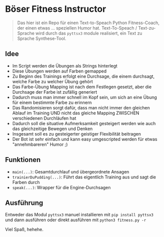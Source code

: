 # Böser Fitness Instructor
> Das hier ist ein Repo für einen Text-to-Speach Python Fitness-Coach, der einen etwas ... speziellen Humor hat.
> Text-To-Speach / Text-zu-Sprache wird durch das `pyttsx3` module realisiert, ein Text zu Sprache Synthese-Tool.

## Idee
- Im Script werden die Übungen als Strings hinterlegt
- Diese Übungen werden auf Farben gemapped
- Zu Beginn des Trainings erfolgt eine Durchsage, die einem durchsagt, welche Farbe zu welcher Übung gehört
- Das Farbe-Übung Mapping ist nach dem Festlegen gesetzt, aber die Durchsage der Farbe ist zufällig generiert
- Dadurch muss man immer schnell im Kopf sein, um sich an eine Übung für einem bestimmte Farbe zu erinnern
- Das Randomisieren sorgt dafür, dass man nicht immer den gleichen Ablauf im Training UND nicht das gleiche Mapping ZWISCHEN verschiedenen Durchläufen hat
- Dadurch soll die situative Aufmerksamkeit gesteigert werden wie auch das gleichzeitige Bewegen und Denken
- Insgesamt soll es zu gesteigerter geistiger Flexibilität beitragen
- Der Bot ist sehr einfach und kann easy umgescripted werden für etwas "annehmbareren" Humor ;)
  
## Funktionen
- `main(...)`: Gesamtdurchlauf und übergeordnete Ansagen
- `trainierDuPudding(...)`: Führt das eigentlich Training aus und sagt die Farben durch
- `speak(...)`: Wrapper für die Engine-Durchsagen

## Ausführung
Entweder das Modul `pyttsx3` manuel installieren mit `pip install pyttsx3` und dann ausführen oder direkt ausführen mit `python3 fitness.py -r`


Viel Spaß, hehehe.
